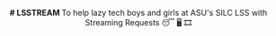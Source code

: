 <p align="center">
  <b># LSSTREAM </b>
  To help lazy tech boys and girls at ASU's SILC LSS with Streaming Requests 😴 🖥️ 🎞️
</p>
